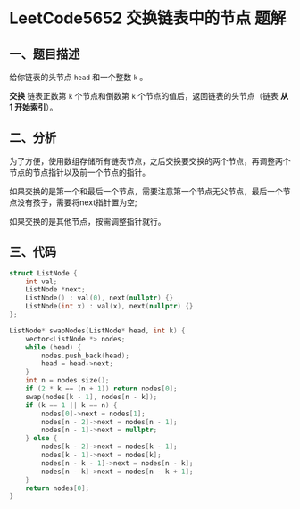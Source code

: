 # LeetCode5652 交换链表中的节点 题解

## 一、题目描述

给你链表的头节点 `head` 和一个整数 `k` 。

**交换** 链表正数第 `k` 个节点和倒数第 `k` 个节点的值后，返回链表的头节点（链表 **从 1 开始索引**）。



## 二、分析

为了方便，使用数组存储所有链表节点，之后交换要交换的两个节点，再调整两个节点的节点指针以及前一个节点的指针。

如果交换的是第一个和最后一个节点，需要注意第一个节点无父节点，最后一个节点没有孩子，需要将next指针置为空;

如果交换的是其他节点，按需调整指针就行。



## 三、代码

```c++
struct ListNode {
    int val;
    ListNode *next;
    ListNode() : val(0), next(nullptr) {}
    ListNode(int x) : val(x), next(nullptr) {}
};

ListNode* swapNodes(ListNode* head, int k) {
    vector<ListNode *> nodes;
    while (head) {
        nodes.push_back(head);
        head = head->next;
    }
    int n = nodes.size();
    if (2 * k == (n + 1)) return nodes[0];
    swap(nodes[k - 1], nodes[n - k]);
    if (k == 1 || k == n) {
        nodes[0]->next = nodes[1];
        nodes[n - 2]->next = nodes[n - 1];
        nodes[n - 1]->next = nullptr;
    } else {
        nodes[k - 2]->next = nodes[k - 1];
        nodes[k - 1]->next = nodes[k];
        nodes[n - k - 1]->next = nodes[n - k];
        nodes[n - k]->next = nodes[n - k + 1];
    }
    return nodes[0];
}
```

